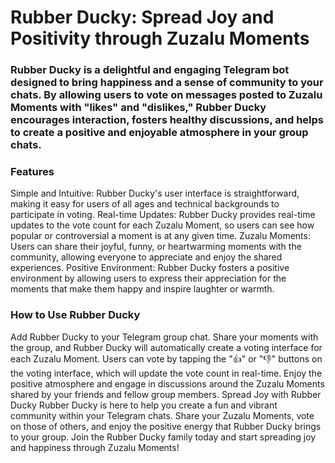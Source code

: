 # Rubber Ducky: Spread Joy and Positivity through Zuzalu Moments
### Rubber Ducky is a delightful and engaging Telegram bot designed to bring happiness and a sense of community to your chats. By allowing users to vote on messages posted to Zuzalu Moments with "likes" and "dislikes," Rubber Ducky encourages interaction, fosters healthy discussions, and helps to create a positive and enjoyable atmosphere in your group chats.

### Features
Simple and Intuitive: Rubber Ducky's user interface is straightforward, making it easy for users of all ages and technical backgrounds to participate in voting.
Real-time Updates: Rubber Ducky provides real-time updates to the vote count for each Zuzalu Moment, so users can see how popular or controversial a moment is at any given time.
Zuzalu Moments: Users can share their joyful, funny, or heartwarming moments with the community, allowing everyone to appreciate and enjoy the shared experiences.
Positive Environment: Rubber Ducky fosters a positive environment by allowing users to express their appreciation for the moments that make them happy and inspire laughter or warmth.
### How to Use Rubber Ducky
Add Rubber Ducky to your Telegram group chat.
Share your moments with the group, and Rubber Ducky will automatically create a voting interface for each Zuzalu Moment.
Users can vote by tapping the "👍" or "👎" buttons on the voting interface, which will update the vote count in real-time.
Enjoy the positive atmosphere and engage in discussions around the Zuzalu Moments shared by your friends and fellow group members.
Spread Joy with Rubber Ducky
Rubber Ducky is here to help you create a fun and vibrant community within your Telegram chats. Share your Zuzalu Moments, vote on those of others, and enjoy the positive energy that Rubber Ducky brings to your group. Join the Rubber Ducky family today and start spreading joy and happiness through Zuzalu Moments!
